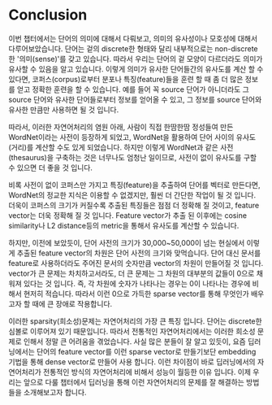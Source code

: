 # Conclusion

이번 챕터에서는 단어의 의미에 대해서 다뤄보고, 의미의 유사성이나 모호성에 대해서 다루어보았습니다. 단어는 겉의 discrete한 형태와 달리 내부적으로는 non-discrete한 '의미(sense)'를 갖고 있습니다. 따라서 우리는 단어의 겉 모양이 다르더라도 의미가 유사할 수 있음을 알고 있습니다. 이렇게 의미가 유사한 단어들간의 유사도를 계산 할 수 있다면, 코퍼스(corpus)로부터 분포나 특징(feature)들을 훈련 할 때 좀 더 많은 정보를 얻고 정확한 훈련을 할 수 있습니다. 예를 들어 꼭 source 단어가 아니더라도 그 source 단어와 유사한 단어들로부터 정보를 얻어올 수 있고, 그 정보를 source 단어와 유사한 만큼만 사용하면 될 것 입니다.

따라서, 이러한 자연어처리의 염원 아래, 사람이 직접 한땀한땀 정성들여 만든 WordNet이라는 사전이 등장하게 되었고, WordNet을 활용하여 단어 사이의 유사도(거리)를 계산할 수도 있게 되었습니다. 하지만 이렇게 WordNet과 같은 사전(thesaurus)을 구축하는 것은 너무나도 엄청난 일이므로, 사전이 없이 유사도를 구할 수 있으면 더 좋을 것 입니다.

비록 사전이 없이 코퍼스만 가지고 특징(feature)을 추출하여 단어를 벡터로 만든다면, WordNet의 정교한 지식은 이용할 수 없겠지만, 훨씬 더 간단한 작업이 될 것 입니다. 더욱이 코퍼스의 크기가 커질수록 추출된 특징들은 점점 더 정확해 질 것이고, feature vector는 더욱 정확해 질 것 입니다. Feature vector가 추출 된 이후에는 cosine similarity나 L2 distance등의 metric을 통해서 유사도를 계산할 수 있습니다.

하지만, 이전에 보았듯이, 단어 사전의 크기가 30,000~50,000이 넘는 현실에서 이렇게 추출된 feature vector의 차원은 단어 사전의 크기와 맞먹습니다. 단어 대신 문서를 feature로 사용하더라도 주어진 문서의 숫자만큼 vector의 차원이 만들어질 것 입니다. vector가 큰 문제는 차치하고서라도, 더 큰 문제는 그 차원의 대부분의 값들이 0으로 채워져 있다는 것 입니다. 즉, 각 차원에 숫자가 나타나는 경우는 0이 나타나는 경우에 비해서 현저히 적습니다. 따라서 이런 0으로 가득한 sparse vector를 통해 무엇인가 배우고자 할 때에 큰 장애로 작용합니다.

이러한 sparsity(희소성)문제는 자연어처리의 가장 큰 특징 입니다. 단어는 discrete한 심볼로 이루어져 있기 때문입니다. 따라서 전통적인 자연어처리에서는 이러한 희소성 문제로 인해서 정말 큰 어려움을 겪었습니다. 사실 많은 분들이 잘 알고 있듯이, 요즘 딥러닝에서는 단어의 feature vector를 이런 sparse vector로 만들기보단 embedding 기법을 통해 dense vector로 만들어 사용 합니다. 이런 차이점이 바로 딥러닝에서의 자연어처리가 전통적인 방식의 자연어처리에 비해서 성능이 월등한 이유 입니다. 이제 우리는 앞으로 다룰 챕터에서 딥러닝을 통해 이런 자연어처리의 문제를 잘 해결하는 방법들을 소개해보고자 합니다.